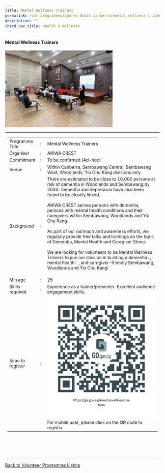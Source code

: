 ```yaml
---
title: Mental Wellness Trainers
permalink: /our-programmes/sparks-bukit-canberra/mental-wellness-trainers/
description: ""
third_nav_title: Health & Wellness
---
```

#### Mental Wellness Trainers

<img style="width:350px;height:250px;" src="/images/SPARKS@Bukit%20Canberra/mental%20wellness%20trainers.jpeg">
<table width="100%" border="0">
	<tbody><tr>
			 <td width="60%">
			<table width="100%" border="0">
				<tbody><tr>
					<td width="20%">
						Programme Title
					</td>
					<td width="5%">
						:
					</td>
					<td>
						Mental Wellness Trainers 
					</td>
				</tr>
					<tr><td width="20%">
						Organiser
					</td>
					<td width="5%">
						:
					</td>
					<td>
						AWWA CREST
					</td>
				</tr>
				<tr>
					<td width="20%">
						Commitment
					</td>
					<td width="5%">
						:
					</td>
					<td width="75%">
						   To be confirmed (Ad-hoc)
					</td>
				</tr>
				<tr>
					<td width="20%">
					 Venue
					</td>
					<td width="5%">
						:
					</td>
					<td width="75%">
					   Within Canberra, Sembawang Central, Sembawang West, Woodlands, Yio Chu Kang divisions only
					</td>
				</tr>
				<tr>
					<td width="20%">
						Background
					</td>
					<td width="5%">
						:
					</td>
					<td width="75%">
						There are estimated to be close to 10,000 persons at risk of dementia in Woodlands and Sembawang by 2030. Dementia and depression have also been found to be closely linked.<br><br>  
AWWA CREST serves persons with dementia, persons with mental health conditions and their caregivers within Sembawang, Woodlands and Yio Chu Kang. <br><br> 
As part of our outreach and awareness efforts, we regularly provide free talks and trainings on the topic of Dementia, Mental Health and Caregiver Stress<br><br> We are looking for volunteers to be Mental Wellness Trainers to join our mission in building a dementia-, mental health- , and caregiver-friendly Sembawang, Woodlands and Yio Chu Kang!<br><br>						</td>
				</tr>
				<tr>
					<td width="20%">
						Min age
					</td>
					<td width="5%">
						:
					</td>
					<td width="75%">
						25
					</td>
				</tr>
		<tr>
					<td width="20%">
						Skills required
					</td>
					<td width="5%">
						:
					</td>
					<td>
						       Experience as a trainer/presenter. Excellent audience engagement skills.
			</td>
				</tr>
		<tr>
					<td width="20%">
						Scan to register
					</td>
					<td width="5%">
						:
					</td>
					<td><a href="https://form.gov.sg/64d0818d9017ae001194bc11">
						<img style="width=60px;height=60px;" src="/images/SPARKS@Bukit%20Canberra/mental%20wellness%20trainers%20qr.png"></a><br>
						For mobile user, please click on the QR code to register.
			</td>
				</tr>
</tbody></table>


<br>
			<br>
			<br>
			<br>
			
</td></tr></tbody></table>
<a href="/our-programmes/sparks-bukit-canberra/volunteering-opportunities/">
	Back to Volunteer Programme Listing</a>